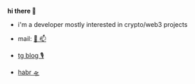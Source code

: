 **hi there 👋**

- i'm a developer mostly interested in crypto/web3 projects

- mail: [💌 📫](mailto:z0rats.alex@gmail.com)

- [tg blog 🎙](https://t.me/mevsinternet)

- [habr 🛸](https://habr.com/ru/users/soanyway/publications/articles/)
